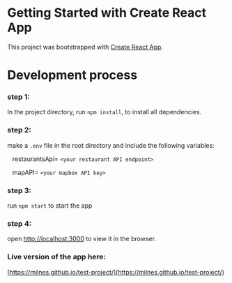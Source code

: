 
# Getting Started with Create React App

  

This project was bootstrapped with [Create React App](https://github.com/facebook/create-react-app).

 
# Development process

### step 1: 
In the project directory, run `npm install`, to install all dependencies.

### step 2: 
make a `.env` file in the root directory and include the following variables:

&nbsp;&nbsp;&nbsp;restaurantsApi= `<your restaurant API endpoint>`

&nbsp;&nbsp;&nbsp;mapAPI= `<your mapbox API key>`

### step 3:
 run `npm start` to start the app

### step 4: 
open [http://localhost:3000](http://localhost:3000) to view it in the browser.


### Live version of the app here:
[https://milnes.github.io/test-project/](https://milnes.github.io/test-project/)